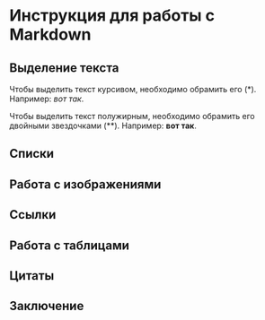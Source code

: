 # Инструкция для работы с Markdown

## Выделение текста

Чтобы выделить текст курсивом, необходимо обрамить его (*). Например: *вот так*.

Чтобы выделить текст полужирным, необходимо обрамить его двойными звездочками (**). Например: **вот так**.

## Списки

## Работа с изображениями

## Ссылки 

## Работа с таблицами

## Цитаты 

## Заключение 